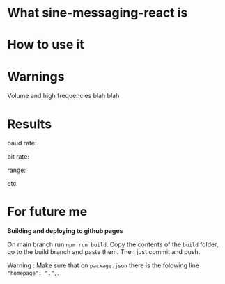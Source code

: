 
# What sine-messaging-react is

# How to use it

# Warnings
Volume and high frequencies blah blah

# Results
baud rate:

bit rate:

range:

etc

# For future me

**Building and deploying to github pages**

On main branch run `npm run build`.
Copy the contents of the ``build`` folder, go to the build branch and paste them.
Then just commit and push.

Warning : Make sure that on `package.json` there is the folowing line ``"homepage": ".",``.
